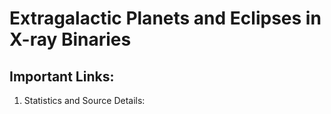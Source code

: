 # Extragalactic Planets and Eclipses in X-ray Binaries

## Important Links:
1. Statistics and Source Details: [](https://github.com/sammarth-k/extragalactic-search/tree/main/source%20info)
